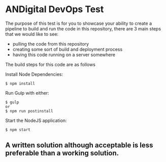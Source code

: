 # ANDigital DevOps Test

The purpose of this test is for you to showcase your ability to create a pipeline to build and run the code in this repository, there are 3 main steps that we would like to see:
 - pulling the code from this repository
 - creating some sort of build and deployment process
 - having this code running on a server somewhere

The build steps for this code are as follows

Install Node Dependencies:
```
$ npm install
```

Run Gulp with either:
```
$ gulp
or
$ npm run postinstall
```

Start the NodeJS application:
```
$ npm start
```


## A written solution although acceptable is less preferable than a working solution.